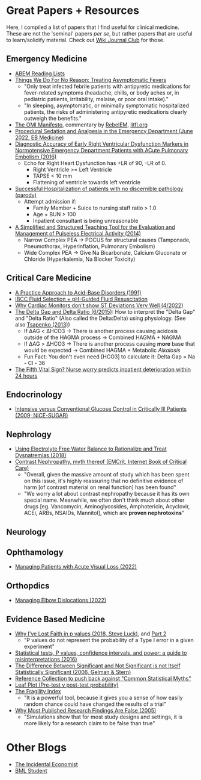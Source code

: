 # Great Papers + Resources

Here, I compiled a list of papers that I find useful for clinical medicine. These are not the 'seminal' papers *per se*, but rather papers that are useful to learn/solidify material. Check out [Wiki Journal Club](https://www.wikijournalclub.org/wiki/Main_Page) for those. 

## Emergency Medicine
- [ABEM Reading Lists](https://www.abem.org/public/stay-certified/lifelong-learning-and-self-assessment-(lls)/reading-lists/archived-llsa-reading-lists)
- [Things We Do For No Reason: Treating Asymptomatic Fevers](/pdfs/papers/Things%20we%20do%20for%20no%20reason%20Treatment%20of%20infection-related%20fever%20in%20hospitalized%20patients.pdf)
	- "Only treat infected febrile patients with antipyretic medications for fever-related symptoms (headache, chills, or body aches or, in pediatric patients, irritability, malaise, or poor oral intake)."
	- "In sleeping, asymptomatic, or minimally symptomatic hospitalized patients, the risks of administering antipyretic medications clearly outweigh the benefits."
- [The OMI Manifesto](/pdfs/papers/The%20OMI%20Manifesto%20PDF%203.29.18.pdf), commentary by [RebelEM](https://rebelem.com/omi-nomi-time-for-a-paradigm-shift/), [litfl.org](https://litfl.com/omi-replacing-the-stemi-misnomer/)
- [Procedural Sedation and Analgesia in the Emergency Department (June 2022, EB Medicine)](/pdfs/papers/Procedural%20Sedation%20and%20Analgesia%20in%20the%20Emergency%20Department.pdf)
- [Diagnostic Accuracy of Early Right Ventricular Dysfunction Markers in Normotensive Emergency Department Patients with ACute Pulmonary Embolism (2016)](/pdfs/papers/Diagnostic%20Accuracy%20of%20Right%20Ventricular%20Dysfunction%20Markers%20in%20Normotensive%20Emergency%20Department%20patients%20with%20acute%20PE.pdf)
	- Echo for Right Heart Dysfunction has +LR of 90, -LR of 0. 
		- Right Ventricle >= Left Ventricle
		- TAPSE < 10 mm
		- Flattening of ventricle towards left ventricle
- [Successful Hospitalization of patients with no discernible pathology (parody)](pdfs/papers/Successful%20Hospitalization%20of%20Patients%20with%20No%20Discernible%20Pathology.pdf)
	- Attempt admission if:
		- Family Member + Suice to nursing staff ratio > 1.0
		- Age + BUN > 100
		- Inpatient consultant is being unreasonable
- [A Simplified and Structured Teaching Tool for the Evaluation and Management of Pulseless Electrical Activity (2014)](pdfs/papers/A%20Simplified%20and%20Structured%20Teaching%20for%20PEA.pdf)
	- Narrow Complex PEA → POCUS for structural causes (Tamponade, Pneumothorax, Hyperinflation, Pulmonary Embolism)
	- Wide Complex PEA → Give Na Bicarbonate, Calcium Gluconate or Chloride (Hyperkalemia, Na Blocker Toxicity)

## Critical Care Medicine

- [A Practice Approach to Acid-Base Disorders (1991)](/pdfs/papers/A%20Practical%20Approach%20to%20Acid-Base%20Disorders.pdf)
- [IBCC Fluid Selection + pH-Guided Fluid Resuscitation](https://emcrit.org/ibcc/fluid/)
- [Why Cardiac Monitors don't show ST Deviations Very Well (4/2022)](https://hqmeded-ecg.blogspot.com/2022/04/what-do-you-think-when-you-see-st.html?m=1)
- [The Delta Gap and Delta Ratio (6/2015)](https://derangedphysiology.com/main/cicm-primary-exam/required-reading/acid-base-physiology/Chapter%20705/delta-gap-and-delta-ratio): How to interpret the "Delta Gap" and "Delta Ratio" (Also called the Delta:Delta) using physiology. (See also [Tsapenko (2013)](https://www.ncbi.nlm.nih.gov/pmc/articles/PMC3562975/))
	- If ΔAG < ΔHCO3 → There is another process causing acidosis outside of the HAGMA process → Combined HAGMA + NAGMA
	- If ΔAG > ΔHCO3 → There is another process causing **more** base that would be expected → Combined HAGMA + Metabolic *Alkalosis*
	- Fun Fact: You don't even need [HCO3] to calculate it: Delta Gap = Na - Cl - 36
- [The Fifth Vital Sign? Nurse worry predicts inpatient deterioration within 24 hours](/pdfs/papers/The%20Fifth%20Vital%20Sign%20Nurse%20Worry%20Predicts%20Deterioration.pdf)

## Endocrinology

- [Intensive versus Conventional Glucose Control in Critically Ill Patients (2009; NICE-SUGAR)](/pdfs/papers/Intensive%20versus%20Conventional%20Glucose%20Control%20in%20Critically%20Ill%20Patients.pdf)

## Nephrology

- [Using Electrolyte Free Water Balance to Rationalize and Treat Dysnatremias (2018)](/pdfs/papers/Using%20Electrolyte%20Free%20Water%20Balance%20to%20Rationalize%20and%20Treat%20Dysnatremias.pdf)
- [Contrast Nephropathy, myth thereof (EMCrit, Internet Book of Critical Care)](https://emcrit.org/ibcc/contrast/)
	- "Overall, given the massive amount of study which has been spent on this issue, it's highly reassuring that no definitive evidence of harm [of contrast material on renal function] has been found"
	- "We worry a lot about contrast nephropathy because it has its own special name.  Meanwhile, we often don't think much about other drugs [eg. Vancomycin, Aminoglycosides, Amphotericin, Acyclovir, ACEi, ARBs, NSAIDs, Mannitol], which are **proven nephrotoxins**"

## Neurology

## Ophthamology

- [Managing Patients with Acute Visual Loss (2022)](/pdfs/papers/Managing%20Patients%20with%20Acute%20Visual%20Loss.pdf)

## Orthopdics

- [Managing Elbow Dislocations (2022)](/pdfs/papers/Managing%20Elbow%20Dislocations.pdf)

## Evidence Based Medicine

- [Why I've Lost Faith in p values (2018, Steve Luck)](https://lucklab.ucdavis.edu/blog/2018/4/19/why-i-lost-faith-in-p-values), and [Part 2](https://lucklab.ucdavis.edu/blog/2018/4/28/why-ive-lost-faith-in-p-values-part-2)
	- "P values do not represent the probability of a Type I error in a given experiment"
- [Statistical tests, P values, confidence intervals, and power: a guide to misinterpretations (2016)](/pdfs/papers/Statistical%20tests,%20P%20values,%20confidence%20intervals,%20and%20power.pdf)
- [The Difference Between Significant and Not Significant is not Itself Statistically Significant (2006, Gelman & Stern)](/pdfs/The%20Difference%20Between%20Significant%20and%20Not%20Significant%20is%20not%20Itself%20Statistically%20Significant.pdf)
- [Reference Collection to push back against "Common Statistical Myths"](https://discourse.datamethods.org/t/reference-collection-to-push-back-against-common-statistical-myths/1787/1)
- [Leaf Plot (Pre-test v post-test probability)](https://lmsaxhaug.shinyapps.io/Leaf_App/)
- [The Fragility Index](https://first10em.com/ebm/fragility-index/)
	- "It is a powerful tool, because it gives you a sense of how easily random chance could have changed the results of a trial"
- [Why Most Published Research Findings Are False (2005)](/pdfs/Why%20Most%20Published%20Research%20Findings%20Are%20False.pdf)
	- "Simulations show that for most study designs and settings, it is more likely for a research claim to be false than true"

# Other Blogs

- [The Incidental Economist](https://theincidentaleconomist.com/wordpress/)
- [BML Student](https://www.bmj.com/student)